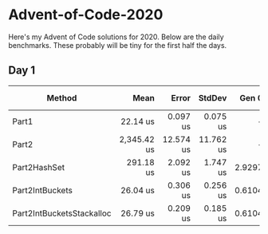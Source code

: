 # Advent-of-Code-2020

Here's my Advent of Code solutions for 2020.
Below are the daily benchmarks. These probably will be tiny for the first half the days.

## Day 1
|                    Method |        Mean |     Error |    StdDev |  Gen 0 | Gen 1 | Gen 2 | Allocated |
|-------------------------- |------------:|----------:|----------:|-------:|------:|------:|----------:|
|                     Part1 |    22.14 us |  0.097 us |  0.075 us |      - |     - |     - |      64 B |
|                     Part2 | 2,345.42 us | 12.574 us | 11.762 us |      - |     - |     - |     221 B |
|              Part2HashSet |   291.18 us |  2.092 us |  1.747 us | 2.9297 |     - |     - |   13472 B |
|           Part2IntBuckets |    26.04 us |  0.306 us |  0.256 us | 0.6104 |     - |     - |    2576 B |
| Part2IntBucketsStackalloc |    26.79 us |  0.209 us |  0.185 us | 0.6104 |     - |     - |    2576 B |
